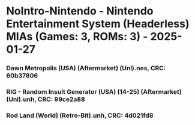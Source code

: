 # NoIntro-Nintendo - Nintendo Entertainment System (Headerless) MIAs (Games: 3, ROMs: 3) - 2025-01-27
### Dawn Metropolis (USA) (Aftermarket) (Unl).nes, CRC: 60b37806
### RIG - Random Insult Generator (USA) (14-25) (Aftermarket) (Unl).unh, CRC: 99ce2a88
### Rod Land (World) (Retro-Bit).unh, CRC: 4d021fd8
